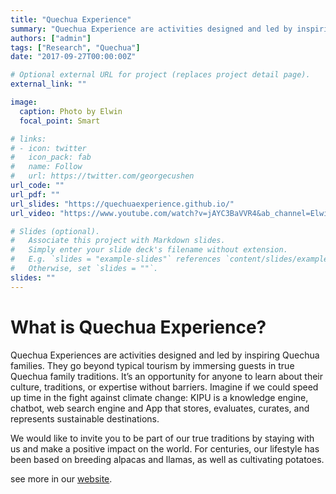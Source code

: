 ```yaml
---
title: "Quechua Experience"
summary: "Quechua Experience are activities designed and led by inspiring Quechua families. They go beyond typical tourism by immersing guests in true Quechua family traditions. It’s an opportunity for anyone to learn about their culture, traditions, or expertise without barriers."
authors: ["admin"]
tags: ["Research", "Quechua"]
date: "2017-09-27T00:00:00Z"

# Optional external URL for project (replaces project detail page).
external_link: ""

image:
  caption: Photo by Elwin
  focal_point: Smart

# links:
# - icon: twitter
#   icon_pack: fab
#   name: Follow
#   url: https://twitter.com/georgecushen
url_code: ""
url_pdf: ""
url_slides: "https://quechuaexperience.github.io/"
url_video: "https://www.youtube.com/watch?v=jAYC3BaVVR4&ab_channel=ElwinHuaman"

# Slides (optional).
#   Associate this project with Markdown slides.
#   Simply enter your slide deck's filename without extension.
#   E.g. `slides = "example-slides"` references `content/slides/example-slides.md`.
#   Otherwise, set `slides = ""`.
slides: ""
---
```


# What is Quechua Experience?

Quechua Experiences are activities designed and led by inspiring Quechua families. They go beyond typical tourism by immersing guests in true Quechua family traditions. It’s an opportunity for anyone to learn about their culture, traditions, or expertise without barriers.
Imagine if we could speed up time in the fight against climate change:
KIPU is a knowledge engine, chatbot, web search engine and App that stores, evaluates, curates, and represents sustainable destinations.

We would like to invite you to be part of our true traditions by staying with us and make a positive impact on the world. For centuries, our lifestyle has been based on breeding alpacas and llamas, as well as cultivating potatoes.

see more in our [website](https://quechuaexperience.github.io/).